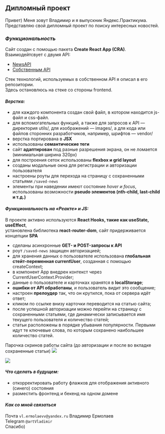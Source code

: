 ## Дипломный проект

Привет) Меня зовут Владимир и я выпускник Яндекс.Практикума.  
Представляю свой дипломный проект по поиску интересных новостей.  

### *Функциональность*

Сайт создан с помощью пакета **Create React App (CRA)**.  
Взаимодейтсвует с двумя API: 
- [NewsAPI](https://newsapi.org/)
- [Собственным API](https://illus.students.nomoreparties.space)  

Стек технологий, используемых в собственном API я описал в его репозитории.  
Здесь остановлюсь на стеке со стороны frontend.

#### *Верстка:*

- для каждого компонента создан свой файл, в котором находится js-файл и css-файл.  
- для вспомогательных функций, а также для запросов к API — директория utils/, для изображений — images/, а для кода или файлов сторонних разработчиков, например, шрифтов — vendor/  
- верстка портирована в **JSX**  
- использованы **семантические теги**  
- сайт **адаптирован** под разные разрешения экрана, он не ломается (минимальная ширина 320px)  
- для построения сеток использованы **flexbox и grid layout**
- созданы модальные окна для регистрации и авторизации пользователя  
- настроены роуты для перехода на страницу с сохраненными статьями ```/saved-news```
- элементы при наведении имеют состояние *hover и focus*, использованы возможности **pseudo элементов (nth-child, last-child и т.д.)**

#### *Функциональность на «Реакте» и JS:*

В проекте активно используются **React Hooks, такие как useState, useEffect**,  
установлена библиотека **react-router-dom**, сайт придерживается концепции **SPA**

- сделаны асинхронные **GET- и POST-запросы к API**
- роут ```/saved-news``` защищен авторизацией;  
- для хранения данных о пользователе использована **глобальная стейт-переменная currentUser**, созданная с помощью createContext;  
- в компонент App внедрен контекст через CurrentUserContext.Provider;  
- данные о пользователе и карточках хранятся в **localStorage**;  
- **ошибки от API обработаны**, и пользователь видит это сообщение;  
- настроен **прелоудер** так, что он крутился, пока от сервера идёт ответ;  
- кликом по ссылке внизу карточки переводится на статью сайта;
- после успешной авторизации можно перейти на страницу с сохраненными статьями, где динамически записывается имя текущего пользователя и количество статей; 
- статьи расположены в порядке убывания популярности. Первыми идут те ключевые слова, по которым сохранено наибольшее количество статей.

Парочка скринов работы сайта (до авторизации и после во вкладке сохраненные статьи)
![](//https://raw.githubusercontent.com/Vladimir-art/news-explorer-frontend/main/src/images/without.png/)

![](//https://raw.githubusercontent.com/Vladimir-art/news-explorer-frontend/main/src/images/with.png/)

#### *Что сделать в будущем:*
- откорректировать работу флажков для отображения активного (синего) состояния
- разместить фронтенд и бекенд на одном домене

#### *Как со мной связаться*
Почта ```vl.ermolaevv@yandex.ru``` Владимир Ермолаев   
Telegram ```@artVladimir```  
Спасибо)
